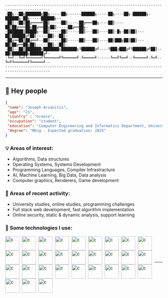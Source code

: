```
------------------------------------------------------------------------------------------
-██╗--██╗███████╗██╗-----██╗------██████╗-----██╗----██╗-██████╗-██████╗-██╗-----██████╗--
-██║--██║██╔════╝██║-----██║-----██╔═══██╗----██║----██║██╔═══██╗██╔══██╗██║-----██╔══██╗-
-███████║█████╗--██║-----██║-----██║---██║----██║-█╗-██║██║---██║██████╔╝██║-----██║--██║-
-██╔══██║██╔══╝--██║-----██║-----██║---██║----██║███╗██║██║---██║██╔══██╗██║-----██║--██║-
-██║--██║███████╗███████╗███████╗╚██████╔╝----╚███╔███╔╝╚██████╔╝██║--██║███████╗██████╔╝-
-╚═╝--╚═╝╚══════╝╚══════╝╚══════╝-╚═════╝------╚══╝╚══╝--╚═════╝-╚═╝--╚═╝╚══════╝╚═════╝--
------------------------------------------------------------------------------------------
```

---

## :wave:  Hey people

```json
{
 "name": "Joseph Arvanitis",
 "age": "21",
 "country" : "Greece", 
 "occupation": "student",
 "education": "Computer Engineering and Informatics Department, University of Patras", 
 "degree": "MEng - Expected graduation: 2025"
}
```



### :bulb:  Areas of interest:

- Algorithms, Data structures
- Operating Systems, Systems Development
- Programming Languages, Compiler Infrastracture
- AI, Machine Learning, Big Data, Data analysis
- Computer graphics, Renderers, Game development

### :thinking:  Areas of recent activity:

- University studies, online studies, programming challenges
- Full stack web development, fast algorithm implementation
- Online security, static & dynamic analysis, support learning

### :robot:  Some technologies I use:

<!-- TODO: When I upload some form of CV make the icons match it -->

<img align="left" alt="c" width="45px" style="padding-right: 5px;" src="https://cdn.jsdelivr.net/gh/devicons/devicon/icons/c/c-original.svg" />
<img align="left" alt="c" width="45px" style="padding-right: 5px;" src="https://cdn.jsdelivr.net/gh/devicons/devicon/icons/cplusplus/cplusplus-original.svg" />
<img align="left" alt="c" width="45px" style="padding-right: 5px;" src="https://cdn.jsdelivr.net/gh/devicons/devicon/icons/python/python-original.svg" />
<img align="left" alt="c" width="45px" style="padding-right: 5px;" src="https://cdn.jsdelivr.net/gh/devicons/devicon/icons/julia/julia-original.svg" />
<img align="left" alt="c" width="45px" style="padding-right: 5px;" src="https://cdn.jsdelivr.net/gh/devicons/devicon/icons/mysql/mysql-original.svg" />
<img align="left" alt="c" width="45px" style="padding-right: 5px;" src="https://cdn.jsdelivr.net/gh/devicons/devicon/icons/latex/latex-original.svg" />
<img align="left" alt="c" width="45px" style="padding-right: 5px;" src="https://cdn.jsdelivr.net/gh/devicons/devicon/icons/markdown/markdown-original.svg" />
<img align="left" alt="c" width="45px" style="padding-right: 5px;" src="https://cdn.jsdelivr.net/gh/devicons/devicon/icons/html5/html5-original.svg" />
<img align="left" alt="c" width="45px" style="padding-right: 5px;" src="https://cdn.jsdelivr.net/gh/devicons/devicon/icons/css3/css3-original.svg" />
<img align="left" alt="c" width="45px" style="padding-right: 5px;" src="https://cdn.jsdelivr.net/gh/devicons/devicon/icons/javascript/javascript-original.svg" />
<img align="left" alt="c" width="45px" style="padding-right: 5px;" src="https://cdn.jsdelivr.net/gh/devicons/devicon/icons/unity/unity-original.svg" />
<img align="left" alt="c" width="45px" style="padding-right: 5px;" src="https://cdn.jsdelivr.net/gh/devicons/devicon/icons/unrealengine/unrealengine-original.svg" />
<img align="left" alt="c" width="45px" style="padding-right: 5px;" src="https://cdn.jsdelivr.net/gh/devicons/devicon/icons/pandas/pandas-original.svg" />
<img align="left" alt="c" width="45px" style="padding-right: 5px;" src="https://cdn.jsdelivr.net/gh/devicons/devicon/icons/numpy/numpy-original.svg" />
<img align="left" alt="c" width="45px" style="padding-right: 5px;" src="https://cdn.jsdelivr.net/gh/devicons/devicon/icons/pytorch/pytorch-original.svg" />
<img align="left" alt="c" width="45px" style="padding-right: 5px;" src="https://cdn.jsdelivr.net/gh/devicons/devicon/icons/pytest/pytest-original.svg" />
<img align="left" alt="c" width="45px" style="padding-right: 5px;" src="https://cdn.jsdelivr.net/gh/devicons/devicon/icons/tensorflow/tensorflow-original.svg" />
<img align="left" alt="c" width="45px" style="padding-right: 5px;" src="https://cdn.jsdelivr.net/gh/devicons/devicon/icons/flask/flask-original.svg" />
<img align="left" alt="c" width="45px" style="padding-right: 5px;" src="https://cdn.jsdelivr.net/gh/devicons/devicon/icons/fastapi/fastapi-original.svg" />
<img align="left" alt="c" width="45px" style="padding-right: 5px;" src="https://cdn.jsdelivr.net/gh/devicons/devicon/icons/sqlalchemy/sqlalchemy-original.svg" />
<img align="left" alt="c" width="45px" style="padding-right: 5px;" src="https://cdn.jsdelivr.net/gh/devicons/devicon/icons/bash/bash-original.svg" />
<img align="left" alt="c" width="45px" style="padding-right: 5px;" src="https://cdn.jsdelivr.net/gh/devicons/devicon/icons/git/git-original.svg" />
<img align="left" alt="c" width="45px" style="padding-right: 5px;" src="https://cdn.jsdelivr.net/gh/devicons/devicon/icons/github/github-original.svg" />
<img align="left" alt="c" width="45px" style="padding-right: 5px;" src="https://cdn.jsdelivr.net/gh/devicons/devicon/icons/cmake/cmake-original.svg" />
<img align="left" alt="c" width="45px" style="padding-right: 5px;" src="https://cdn.jsdelivr.net/gh/devicons/devicon/icons/linux/linux-original.svg" />
<img align="left" alt="c" width="45px" style="padding-right: 5px;" src="https://cdn.jsdelivr.net/gh/devicons/devicon/icons/docker/docker-original.svg" />
<img align="left" alt="c" width="45px" style="padding-right: 5px;" src="https://cdn.jsdelivr.net/gh/devicons/devicon/icons/nginx/nginx-original.svg" />
<img align="left" alt="c" width="45px" style="padding-right: 5px;" src="https://cdn.jsdelivr.net/gh/devicons/devicon/icons/nodejs/nodejs-original.svg" />
<img align="left" alt="c" width="45px" style="padding-right: 5px;" src="https://cdn.jsdelivr.net/gh/devicons/devicon/icons/vscode/vscode-original.svg" />
<img align="left" alt="c" width="45px" style="padding-right: 5px;" src="https://cdn.jsdelivr.net/gh/devicons/devicon/icons/vim/vim-original.svg" />

<br><br><br><br>

---
